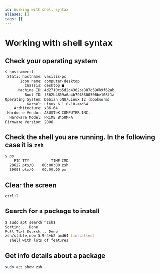 ```yaml
---
id: Working with shell syntax
aliases: []
tags: []
---
```


# Working with shell syntax

## Check your operating system

```bash
$ hostnamectl
 Static hostname: vasilis-pc
       Icon name: computer-desktop
         Chassis: desktop 🖥️
      Machine ID: 4d2710cb5d2c4362ba887d596b9f62ab
         Boot ID: f562b4809a6a4b7998600506be108f1a
Operating System: Debian GNU/Linux 12 (bookworm)  
          Kernel: Linux 6.1.0-18-amd64
    Architecture: x86-64
 Hardware Vendor: ASUSTeK COMPUTER INC.
  Hardware Model: PRIME B450M-A
Firmware Version: 2006
```

## Check the shell you are running. In the following case it is `zsh`

```bash
$ ps
    PID TTY          TIME CMD
  28627 pts/0    00:00:00 zsh
  29082 pts/0    00:00:00 ps
```

## Clear the screen

`ctrl+l`

## Search for a package to install

```bash
$ sudo apt search ^zsh$
Sorting... Done
Full Text Search... Done
zsh/stable,now 5.9-4+b2 amd64 [installed]
  shell with lots of features
```

## Get info details about a package

```bash
sudo apt show zsh
```


